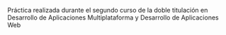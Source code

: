 Práctica realizada durante el segundo curso de la doble titulación en Desarrollo de Aplicaciones Multiplataforma y Desarrollo de Aplicaciones Web
